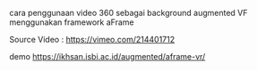 cara penggunaan video 360 sebagai background augmented VF menggunakan framework aFrame

Source Video : https://vimeo.com/214401712

 demo https://ikhsan.isbi.ac.id/augmented/aframe-vr/
